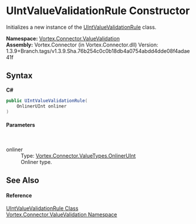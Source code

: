 # UIntValueValidationRule Constructor 
 

Initializes a new instance of the <a href="T_Vortex_Connector_ValueValidation_UIntValueValidationRule.md">UIntValueValidationRule</a> class.

**Namespace:**&nbsp;<a href="N_Vortex_Connector_ValueValidation.md">Vortex.Connector.ValueValidation</a><br />**Assembly:**&nbsp;Vortex.Connector (in Vortex.Connector.dll) Version: 1.3.9+Branch.tags/v1.3.9.Sha.76b254c0c0b18db4a0754abdd4dde08f4adae41f

## Syntax

**C#**<br />
``` C#
public UIntValueValidationRule(
	OnlinerUInt onliner
)
```


#### Parameters
&nbsp;<dl><dt>onliner</dt><dd>Type: <a href="T_Vortex_Connector_ValueTypes_OnlinerUInt.md">Vortex.Connector.ValueTypes.OnlinerUInt</a><br />Onliner type.</dd></dl>

## See Also


#### Reference
<a href="T_Vortex_Connector_ValueValidation_UIntValueValidationRule.md">UIntValueValidationRule Class</a><br /><a href="N_Vortex_Connector_ValueValidation.md">Vortex.Connector.ValueValidation Namespace</a><br />